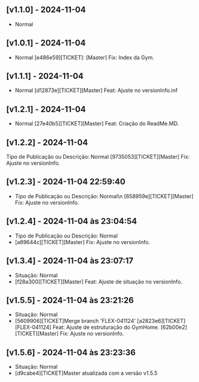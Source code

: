 ## [v1.1.0] - 2024-11-04
- Normal


## [v1.0.1] - 2024-11-04
- Normal
[e486e59][TICKET]: [Master] Fix: Index da Gym.

## [v1.1.1] - 2024-11-04
- Normal
[d12873e][TICKET][Master] Feat: Ajuste no versionInfo.inf

## [v1.2.1] - 2024-11-04
- Normal
[27e40b5][TICKET][Master] Feat: Criação do ReadMe.MD.

## [v1.2.2] - 2024-11-04
Tipo de Publicação ou Descrição: Normal
[9735053][TICKET][Master] Fix: Ajuste no versionInfo.

## [v1.2.3] - 2024-11-04 22:59:40
- Tipo de Publicação ou Descrição: Normal\n
[658959e][TICKET][Master] Fix: Ajuste no versionInfo.

## [v1.2.4] - 2024-11-04 às 23:04:54
- Tipo de Publicação ou Descrição: Normal
- [a89644c][TICKET][Master] Fix: Ajuste no versionInfo.

## [v1.3.4] - 2024-11-04 às 23:07:17
- Situação: Normal
- [f28a300][TICKET][Master] Feat: Ajuste de situação no versionInfo.

## [v1.5.5] - 2024-11-04 às 23:21:26
- Situação: Normal
- [5609906][TICKET]Merge branch 'FLEX-041124'
[a2823e6][TICKET][FLEX-041124] Feat: Ajuste de estruturação do GymHome.
[62b00e2][TICKET][Master] Fix: Ajuste no versionInfo.

## [v1.5.6] - 2024-11-04 às 23:23:36
- Situação: Normal
- [d9cabe4][TICKET]Master atualizada com a versão v1.5.5

